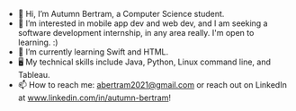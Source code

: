 - 👋 Hi, I’m Autumn Bertram, a Computer Science student.
- 👀 I’m interested in mobile app dev and web dev, and I am seeking a software development internship, in any area really. I'm open to learning. :)
- 🌱 I’m currently learning Swift and HTML.
- 🖥 My technical skills include Java, Python, Linux command line, and Tableau.
- 📫 How to reach me: abertram2021@gmail.com or reach out on LinkedIn at www.linkedin.com/in/autumn-bertram!

<!---
xxaleebxx/xxaleebxx is a ✨ special ✨ repository because its `README.md` (this file) appears on your GitHub profile.
You can click the Preview link to take a look at your changes.
--->

